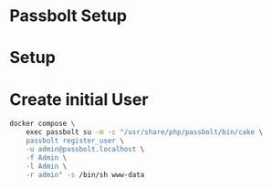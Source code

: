 # Passbolt Setup

# Setup

# Create initial User

```bash
docker compose \
    exec passbolt su -m -c "/usr/share/php/passbolt/bin/cake \
    passbolt register_user \
    -u admin@passbolt.localhost \
    -f Admin \
    -l Admin \
    -r admin" -s /bin/sh www-data
```